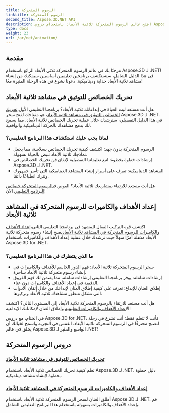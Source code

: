 ```yaml
---
title: الرسوم المتحركة
linktitle: الرسوم المتحركة
second_title: Aspose.3D.NET API
description: افتح عالم الرسوم المتحركة ثلاثية الأبعاد باستخدام دروس Aspose.3D لـ .NET. تعلم كيفية تحريك الخصائص وإعداد الأهداف والكاميرات للمشاهد الديناميكية دون عناء.
type: docs
weight: 23
url: /ar/net/animation/
---
```

## مقدمة

مرحبًا بك في عالم الرسوم المتحركة ثلاثي الأبعاد الرائع باستخدام Aspose.3D لـ .NET! في هذا الدليل الشامل، سنستكشف برنامجين تعليميين أساسيين سيمكنك من إنشاء مشاهد ثلاثية الأبعاد جذابة وديناميكية. دعونا نشرع في هذه الرحلة المثيرة معًا!

## تحريك الخصائص للتوثيق في مشاهد ثلاثية الأبعاد
 هل أنت مستعد لبث الحياة في إبداعاتك ثلاثية الأبعاد؟ برنامجنا التعليمي الأول،[تحريك الخصائص للتوثيق في مشاهد ثلاثية الأبعاد](./property-to-document/)، هو مفتاحك لفتح سحر Aspose.3D لـ .NET. في هذا الدليل التفصيلي، سنرشدك خلال عملية تحريك الخصائص ثلاثية الأبعاد، مما يسمح لك بدمج مشاهدك بالحركة الديناميكية والواقعية.

### لماذا يجب عليك استكشاف هذا البرنامج التعليمي؟
- الرسوم المتحركة بدون جهد: اكتشف كيفية تحريك الخصائص بسلاسة، مما يجعل نماذجك ثلاثية الأبعاد تنبض بالحياة بسهولة.
- إرشادات خطوة بخطوة: اتبع تعليماتنا التفصيلية لإتقان فن تحريك الخصائص في Aspose.3D لـ .NET.
- المشاهد الديناميكية: تعرف على أسرار إنشاء المشاهد الديناميكية التي تأسر جمهورك وتترك انطباعًا دائمًا.

 هل أنت مستعد للارتقاء بمشاريعك ثلاثية الأبعاد؟ الغوص في[الرسوم المتحركة خصائص البرنامج التعليمي](./property-to-document/) الآن!

## إعداد الأهداف والكاميرات للرسوم المتحركة في المشاهد ثلاثية الأبعاد
 اكتشف قوة التركيب الفعال للمشهد في برنامجنا التعليمي الثاني،[إعداد الأهداف والكاميرات للرسوم المتحركة في المشاهد ثلاثية الأبعاد](./setup-target-camera/)يصبح إنشاء رسوم متحركة ثلاثية الأبعاد مذهلة أمرًا سهلاً حيث نرشدك خلال عملية إعداد الأهداف والكاميرات باستخدام Aspose.3D for .NET.

### ما الذي ينتظرك في هذا البرنامج التعليمي؟
- سحر الرسوم المتحركة ثلاثية الأبعاد: فهم الدور الحاسم للأهداف والكاميرات في إنشاء رسوم متحركة ثلاثية الأبعاد ساحرة.
- إرشادات شاملة: يوفر برنامجنا التعليمي إرشادات شاملة، مما يضمن لك فهم الفروق الدقيقة في إعداد الأهداف والكاميرات دون عناء.
- إطلاق العنان للإبداع: تعرف على كيفية إطلاق العنان لإبداعك من خلال إتقان الأدوات التي تشكل منظور مشاهدك ثلاثية الأبعاد وتركيزها.

 هل أنت مستعد للارتقاء بالرسوم المتحركة ثلاثية الأبعاد إلى المستوى التالي؟ اكتشف ال[إعداد الأهداف والكاميرات التعليمية](./setup-target-camera/) وإطلاق العنان لإمكاناتك الإبداعية!

في الختام، مع دروس Aspose.3D for .NET، فأنت لا تتعلم فقط؛ أنت تشرع في رحلة لتصبح محترفًا في الرسوم المتحركة ثلاثية الأبعاد. انغمس في التجربة واسمح لخيالك أن يحلق في عالم Aspose.3D الواسع والمثير لـ .NET!
## دروس الرسوم المتحركة
### [تحريك الخصائص للتوثيق في مشاهد ثلاثية الأبعاد](./property-to-document/)
تعلم كيفية تحريك الخصائص ثلاثية الأبعاد باستخدام Aspose.3D لـ .NET. دليل خطوة بخطوة لإنشاء مشاهد ديناميكية.
### [إعداد الأهداف والكاميرات للرسوم المتحركة في المشاهد ثلاثية الأبعاد](./setup-target-camera/)
أطلق العنان لسحر الرسوم المتحركة ثلاثية الأبعاد باستخدام Aspose.3D لـ .NET. قم بإعداد الأهداف والكاميرات بسهولة باستخدام هذا البرنامج التعليمي الشامل.